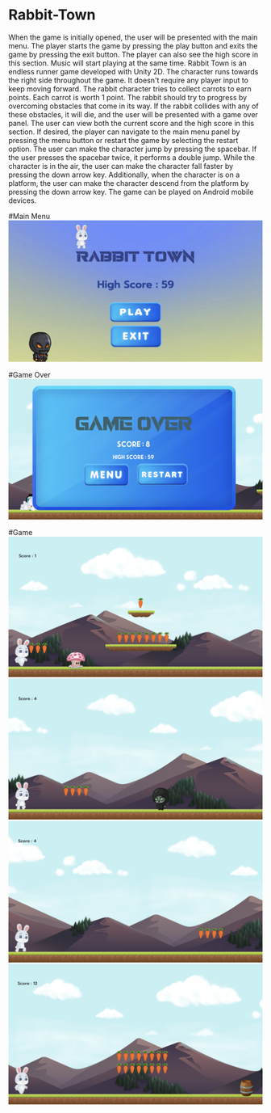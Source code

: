 # Rabbit-Town
When the game is initially opened, the user will be presented with the main menu. The player starts the game by pressing the play button and exits the game by pressing the exit button. The player can also see the high score in this section.
Music will start playing at the same time. 
Rabbit Town is an endless runner game developed with Unity 2D. The character runs towards the right side throughout the game. It doesn't require any player input to keep moving forward. The rabbit character tries to collect carrots to earn points. Each carrot is worth 1 point. The rabbit should try to progress by overcoming obstacles that come in its way. If the rabbit collides with any of these obstacles, it will die, and the user will be presented with a game over panel. The user can view both the current score and the high score in this section. If desired, the player can navigate to the main menu panel by pressing the menu button or restart the game by selecting the restart option. 
The user can make the character jump by pressing the spacebar. If the user presses the spacebar twice, it performs a double jump. While the character is in the air, the user can make the character fall faster by pressing the down arrow key. Additionally, when the character is on a platform, the user can make the character descend from the platform by pressing the down arrow key.
The game can be played on Android mobile devices.

#Main Menu
![image](https://github.com/nidakul/RabbitTown/blob/main/images/Ekran%20Resmi%202023-07-15%2000.33.35.png?raw=true)

#Game Over 
![image](https://github.com/nidakul/RabbitTown/blob/main/images/Ekran%20Resmi%202023-07-15%2000.33.09.png?raw=true)

#Game
![image](https://github.com/nidakul/RabbitTown/blob/main/images/Ekran%20Resmi%202023-07-15%2000.33.44.png?raw=true)
![image](https://github.com/nidakul/RabbitTown/blob/main/images/Ekran%20Resmi%202023-07-15%2000.33.56.png?raw=true)
![image](https://github.com/nidakul/RabbitTown/blob/main/images/Ekran%20Resmi%202023-07-15%2000.33.22.png?raw=true)
![image](https://github.com/nidakul/RabbitTown/blob/main/images/Ekran%20Resmi%202023-07-15%2000.34.08.png?raw=true)



















